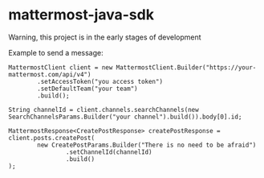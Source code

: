 # mattermost-java-sdk
Warning, this project is in the early stages of development

Example to send a message:
```
MattermostClient client = new MattermostClient.Builder("https://your-mattermost.com/api/v4")
        .setAccessToken("you access token")
        .setDefaultTeam("your team")
        .build();

String channelId = client.channels.searchChannels(new SearchChannelsParams.Builder("your channel").build()).body[0].id;

MattermostResponse<CreatePostResponse> createPostResponse = client.posts.createPost(
        new CreatePostParams.Builder("There is no need to be afraid")
                .setChannelId(channelId)
                .build()
);
```
